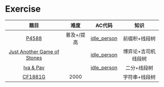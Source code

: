 Exercise
=================
|题目|难度|AC代码|知识|
|:-:|:-:|:-:|:-:|
|[P4588](https://www.luogu.com.cn/problem/P4588)|普及+/提高|[idle_person](https://www.luogu.com.cn/record/122054122)|前缀积+线段树|
|[Just Another Game of Stones](https://codeforces.com/group/a15Z3BoCvW/contest/473006/problem/J)||[idle_person](https://www.luogu.com.cn/paste/vpb1l9fc)|博弈论+吉司机线段树|
|[ Iva & Pav](https://codeforces.com/contest/1878/problem/E)||[idle_person](https://www.luogu.com.cn/paste/6amzvq8x)|二分+线段树|
|[CF1881G](https://codeforces.com/contest/1881/problem/G)|2000||字符串+线段树|